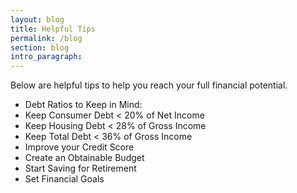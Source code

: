 ```yaml
---
layout: blog
title: Helpful Tips
permalink: /blog
section: blog
intro_paragraph:
---
```

Below are helpful tips to help you reach your full financial potential.
<ul>
    <li> Debt Ratios to Keep in Mind: </li>
    <li> Keep Consumer Debt < 20% of Net Income </li>
    <li> Keep Housing Debt < 28% of Gross Income </li>
    <li> Keep Total Debt < 36% of Gross Income </li>
    <li> Improve your Credit Score </li>
    <li> Create an Obtainable Budget</li>
    <li> Start Saving for Retirement</li>
    <li> Set Financial Goals </li>
    </ul>
